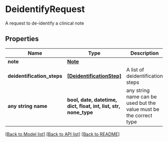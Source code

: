 # DeidentifyRequest

A request to de-identify a clinical note

## Properties
Name | Type | Description | Notes
------------ | ------------- | ------------- | -------------
**note** | [**Note**](Note.md) |  | 
**deidentification_steps** | [**[DeidentificationStep]**](DeidentificationStep.md) | A list of deidentification steps | 
**any string name** | **bool, date, datetime, dict, float, int, list, str, none_type** | any string name can be used but the value must be the correct type | [optional]

[[Back to Model list]](../README.md#documentation-for-models) [[Back to API list]](../README.md#documentation-for-api-endpoints) [[Back to README]](../README.md)


